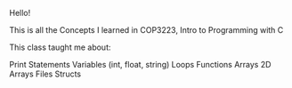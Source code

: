 Hello!

This is all the Concepts I learned in COP3223, Intro to Programming with C

This class taught me about:

Print Statements
Variables (int, float, string)
Loops
Functions
Arrays
2D Arrays
Files
Structs
